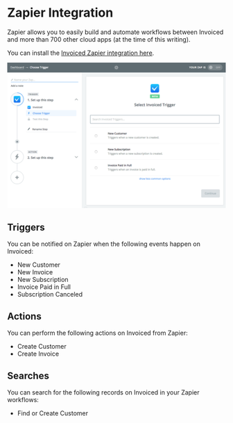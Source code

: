 # Zapier Integration

Zapier allows you to easily build and automate workflows between Invoiced and more than 700 other cloud apps (at the time of this writing).

You can install the [Invoiced Zapier integration here](https://zapier.com/zapbook/invoiced).

[![Zapier Integration](../img/zapier-integration.png)](../img/zapier-integration.png)

## Triggers

You can be notified on Zapier when the following events happen on Invoiced:

- New Customer
- New Invoice
- New Subscription
- Invoice Paid in Full
- Subscription Canceled

## Actions

You can perform the following actions on Invoiced from Zapier:

- Create Customer
- Create Invoice

## Searches

You can search for the following records on Invoiced in your Zapier workflows:

- Find or Create Customer